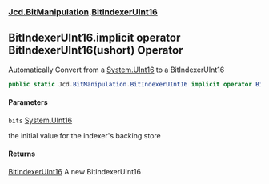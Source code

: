 ### [Jcd.BitManipulation](Jcd.BitManipulation.md 'Jcd.BitManipulation').[BitIndexerUInt16](Jcd.BitManipulation.BitIndexerUInt16.md 'Jcd.BitManipulation.BitIndexerUInt16')

## BitIndexerUInt16.implicit operator BitIndexerUInt16(ushort) Operator

Automatically Convert from a [System.UInt16](https://docs.microsoft.com/en-us/dotnet/api/System.UInt16 'System.UInt16') to a BitIndexerUInt16

```csharp
public static Jcd.BitManipulation.BitIndexerUInt16 implicit operator BitIndexerUInt16(ushort bits);
```
#### Parameters

<a name='Jcd.BitManipulation.BitIndexerUInt16.op_ImplicitJcd.BitManipulation.BitIndexerUInt16(ushort).bits'></a>

`bits` [System.UInt16](https://docs.microsoft.com/en-us/dotnet/api/System.UInt16 'System.UInt16')

the initial value for the indexer's backing store

#### Returns
[BitIndexerUInt16](Jcd.BitManipulation.BitIndexerUInt16.md 'Jcd.BitManipulation.BitIndexerUInt16')
A new BitIndexerUInt16